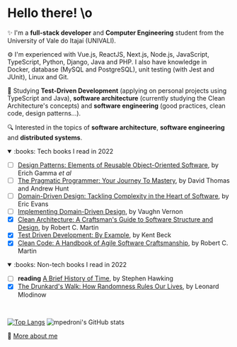 # Hello there! \o

:sparkles: I'm a **full-stack developer** and **Computer Engineering** student from the University of Vale do Itajaí (UNIVALI).

:gear: I'm experienced with Vue.js, ReactJS, Next.js, Node.js, JavaScript, TypeScript, Python, Django, Java and PHP. I also have knowledge in Docker, database (MySQL and PostgreSQL), unit testing (with Jest and JUnit), Linux and Git.

:seedling: Studying **Test-Driven Development** (applying on personal projects using TypeScript and Java), **software architecture** (currently studying the Clean Architecture's concepts) and **software engineering** (good practices, clean code, design patterns...).

:mag: Interested in the topics of **software architecture**, **software engineering** and **distributed systems**.

<details open>
<summary>:books: Tech books I read in 2022</summary>

- [ ] [Design Patterns: Elements of Reusable Object-Oriented Software](https://www.amazon.com/-/pt/dp/0201633612/ref=tmm_hrd_swatch_0?_encoding=UTF8&qid=1659045339&sr=1-1&language=en_US), by Erich Gamma *et al*
- [ ] [The Pragmatic Programmer: Your Journey To Mastery](https://www.amazon.com/-/pt/dp/0135957052/ref=tmm_hrd_swatch_0?_encoding=UTF8&qid=1659045511&sr=1-1&language=en_US), by David Thomas and Andrew Hunt
- [ ] [Domain-Driven Design: Tackling Complexity in the Heart of Software](https://www.amazon.com/-/pt/dp/0321125215/ref=sr_1_1?__mk_pt_BR=%C3%85M%C3%85%C5%BD%C3%95%C3%91&keywords=domain+driven+design&qid=1659046514&s=books&sr=1-1&language=en_US), by Eric Evans
- [ ] [Implementing Domain-Driven Design](https://www.amazon.com/-/pt/dp/0321834577/ref=pd_bxgy_sccl_1/140-0625310-5927205?pd_rd_w=BXsG0&content-id=amzn1.sym.7757a8b5-874e-4a67-9d85-54ed32f01737&pf_rd_p=7757a8b5-874e-4a67-9d85-54ed32f01737&pf_rd_r=824R209HT4TRE7CTBS7R&pd_rd_wg=ShL6e&pd_rd_r=b6b68ffe-d800-43af-82db-29a633d0634f&pd_rd_i=0321834577&psc=1&language=en_US), by Vaughn Vernon
- [x] [Clean Architecture: A Craftsman's Guide to Software Structure and Design](https://www.amazon.com/-/pt/dp/0134494164/ref=sr_1_1?keywords=clean+architecture&qid=1659045265&s=books&sprefix=clean+%2Cstripbooks-intl-ship%2C207&sr=1-1&language=en_US), by Robert C. Martin
- [x] [Test Driven Development: By Example](https://www.amazon.com/-/pt/dp/0321146530/ref=sr_1_1?keywords=test+driven+development&qid=1659045199&s=books&sprefix=test+driven+%2Cstripbooks-intl-ship%2C206&sr=1-1&language=en_US), by Kent Beck
- [x] [Clean Code: A Handbook of Agile Software Craftsmanship](https://www.amazon.com/-/pt/dp/0132350882/ref=sr_1_1?keywords=clean+code&qid=1659045071&s=books&sprefix=clean+code%2Cstripbooks-intl-ship%2C242&sr=1-1&language=en_US), by Robert C. Martin

</details>

<details open>
<summary>:books: Non-tech books I read in 2022</summary>

- [ ] **reading** [A Brief History of Time](https://www.amazon.com/Brief-History-Time-Other-Essays/dp/0553109537/ref=tmm_hrd_swatch_0?_encoding=UTF8&qid=1659047834&sr=8-1&language=en_US), by Stephen Hawking
- [x] [The Drunkard's Walk: How Randomness Rules Our Lives](https://www.amazon.com/The-Drunkards-Walk-audiobook/dp/B001BSJHRC/ref=sr_1_1?keywords=the+drunkards+walk&qid=1659048049&sprefix=the+drunk%2Caps%2C315&sr=8-1&language=en_US), by Leonard Mlodinow

</details>

<br />

[![Top Langs](https://github-readme-stats.vercel.app/api/top-langs/?username=mpedroni&theme=dracula&hide_border=true&layout=compact)](https://github.com/mpedroni)
![mpedroni's GitHub stats](https://github-readme-stats.vercel.app/api?username=mpedroni&theme=dracula&hide_border=true&show_icons=true&custom_title=My%20GitHub%20Stats)

🔗 [More about me](https://mpedroni.me)
